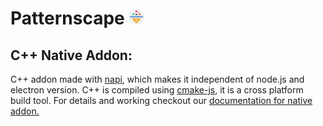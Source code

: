 # Patternscape <img src="../Patternscape_GUI/source/assets/icons/app-icon.svg" alt="Logo" width="25" height="25">

## C++ Native Addon: 
C++ addon made with [napi](https://nodejs.org/api/n-api.html), which makes it independent of node.js and electron version. C++ is compiled using [cmake-js](https://www.npmjs.com/package/cmake-js), it is a cross platform build tool. For details and working checkout our [documentation for native addon.](https://www.notion.so/atiqgauri/Native-addon-Napi-Cmake-63ec827422df481694412d6cca9c4f46)
